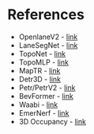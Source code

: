 # References

* OpenlaneV2 - [link](https://github.com/OpenDriveLab/OpenLane-V2)
* LaneSegNet - [link](https://github.com/OpenDriveLab/LaneSegNet)
* TopoNet - [link](https://github.com/OpenDriveLab/TopoNet)
* TopoMLP - [link](https://github.com/wudongming97/TopoMLP)
* MapTR - [link](https://github.com/hustvl/MapTR)
* Detr3D - [link](https://github.com/WangYueFt/detr3d)
* Petr/PetrV2 - [link](https://github.com/megvii-research/PETR)
* BevFormer - [link](https://github.com/fundamentalvision/BEVFormer)
* Waabi - [link](https://waabi.ai/detra/)
* EmerNerf - [link](https://github.com/NVlabs/EmerNeRF)
* 3D Occupancy - [link](https://github.com/NVlabs/FB-BEV)